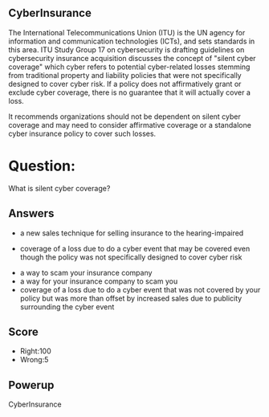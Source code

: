 ## CyberInsurance
The International Telecommunications Union (ITU)
is the UN agency for information and communication technologies (ICTs),
and sets standards in this area.
ITU Study Group 17 on cybersecurity is drafting guidelines
on cybersecurity insurance acquisition discusses the concept of
"silent cyber coverage"
which cyber refers to potential cyber-related losses
stemming from traditional property and
liability policies that were not specifically designed to cover cyber risk.
If a policy does not affirmatively grant or exclude cyber coverage,
there is no guarantee that it will actually cover a loss.

It recommends organizations should not be dependent on silent cyber coverage
and may need to consider affirmative coverage
or a standalone cyber insurance policy to cover such losses.

# Question:
What is silent cyber coverage?

## Answers
- a new sales technique for selling insurance to the hearing-impaired
* coverage of a loss due to do a cyber event that may be covered even though the policy was not specifically designed to cover cyber risk
- a way to scam your insurance company
- a way for your insurance company to scam you
- coverage of a loss due to do a cyber event that was not covered by your policy but was more than offset by increased sales due to publicity surrounding the cyber event

## Score
- Right:100
- Wrong:5

## Powerup
CyberInsurance
